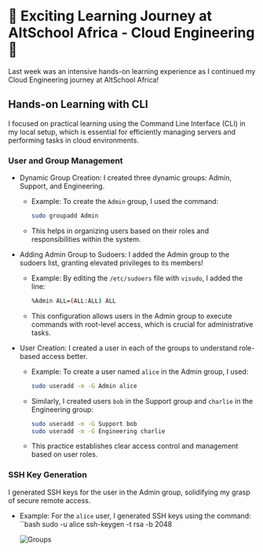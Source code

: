 # 🌟 Exciting Learning Journey at AltSchool Africa - Cloud Engineering 🚀

Last week was an intensive hands-on learning experience as I continued my Cloud Engineering journey at AltSchool Africa!

## Hands-on Learning with CLI

I focused on practical learning using the Command Line Interface (CLI) in my local setup, which is essential for efficiently managing servers and performing tasks in cloud environments.

### User and Group Management

- Dynamic Group Creation: I created three dynamic groups: Admin, Support, and Engineering. 
  - Example: To create the `Admin` group, I used the command:
    ```bash
    sudo groupadd Admin
    ```
  - This helps in organizing users based on their roles and responsibilities within the system.

- Adding Admin Group to Sudoers: I added the Admin group to the sudoers list, granting elevated privileges to its members!
  - Example: By editing the `/etc/sudoers` file with `visudo`, I added the line:
    ```bash
    %Admin ALL=(ALL:ALL) ALL
    ```
  - This configuration allows users in the Admin group to execute commands with root-level access, which is crucial for administrative tasks.

- User Creation: I created a user in each of the groups to understand role-based access better.
  - Example: To create a user named `alice` in the Admin group, I used:
    ```bash
    sudo useradd -m -G Admin alice
    ```
  - Similarly, I created users `bob` in the Support group and `charlie` in the Engineering group:
    ```bash
    sudo useradd -m -G Support bob
    sudo useradd -m -G Engineering charlie
    ```
  - This practice establishes clear access control and management based on user roles.

### SSH Key Generation

I generated SSH keys for the user in the Admin group, solidifying my grasp of secure remote access.
- Example: For the `alice` user, I generated SSH keys using the command:
  ``bash
  sudo -u alice ssh-keygen -t rsa -b 2048

  ![Groups](https://github.com/Joseph-Ibeh/AltSchool_learning_journey/blob/main/images/creating%20group.jpg)
